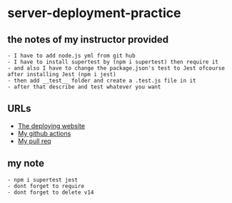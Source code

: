 # server-deployment-practice
## the notes of my instructor provided
    - I have to add node.js yml from git hub
    - I have to install supertest by (npm i supertest) then require it
    - and also I have to change the package.json's test to Jest ofcourse after installing Jest (npm i jest)
    - then add __test__ folder and create a .test.js file in it
    - after that describe and test whatever you want 

## URLs
   -  [The deploying website ](https://server-deployment-cojv.onrender.com/)
   - [My github actions ](https://github.com/Mohammad-Keath/server-deployment-practice/actions)
   - [My pull req  ](https://github.com/Mohammad-Keath/server-deployment-practice/pulls?q=is%3Apr+is%3Aclosed)

## my note
    - npm i supertest jest
    - dont forget to require
    - dont forget to delete v14
